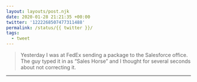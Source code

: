 ```yaml
---
layout: layouts/post.njk
date: 2020-01-28 21:21:35 +00:00
twitter: '1222268507477311488'
permalink: /status/{{ twitter }}/
tags: 
  - tweet
---
```


> Yesterday I was at FedEx sending a package to the Salesforce office. The guy typed it in as “Sales Horse” and I thought for several seconds about not correcting it.

---
